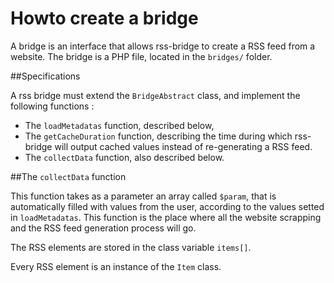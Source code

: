 # Howto create a bridge

A bridge is an interface that allows rss-bridge to create a RSS feed from a website.
The bridge is a PHP file, located in the `bridges/` folder.

##Specifications

A rss bridge must extend the `BridgeAbstract` class, and implement the following functions :

* The `loadMetadatas` function, described below,
* The `getCacheDuration` function, describing the time during which rss-bridge will output cached values instead of re-generating a RSS feed.
* The `collectData` function, also described below.

##The `collectData` function

This function takes as a parameter an array called `$param`, that is automatically filled with values from the user, according to the values setted in `loadMetadatas`.
This function is the place where all the website scrapping and the RSS feed generation process will go.

The RSS elements are stored in the class variable `items[]`.

Every RSS element is an instance of the `Item` class.


